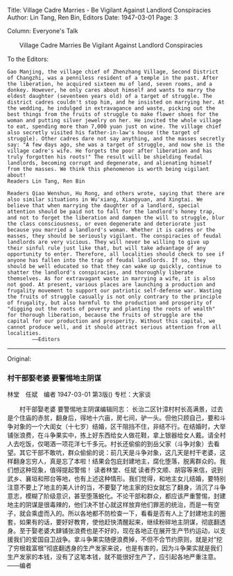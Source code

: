 Title: Village Cadre Marries - Be Vigilant Against Landlord Conspiracies
Author: Lin Tang, Ren Bin, Editors
Date: 1947-03-01
Page: 3

Column: Everyone's Talk

　　Village Cadre Marries
    Be Vigilant Against Landlord Conspiracies

To the Editors:

    Gao Manjing, the village chief of Zhenzhang Village, Second District of Changzhi, was a penniless resident of a temple in the past. After the liberation, he acquired sixteen mu of land, seven rooms, and a donkey. However, he only cares about himself and wants to marry the eldest daughter (seventeen years old) of a target of struggle. The district cadres couldn't stop him, and he insisted on marrying her. At the wedding, he indulged in extravagance and waste, picking out the best things from the fruits of struggle to make flower shoes for the woman and putting silver jewelry on her. He invited the whole village to eat, spending more than 7,000 yuan just on wine. The village chief also secretly visited his father-in-law's house (the target of struggle). Other cadres dare not say anything, and the masses secretly say: "A few days ago, she was a target of struggle, and now she is the village cadre's wife. He forgets the poor after liberation and has truly forgotten his roots!" The result will be shielding feudal landlords, becoming corrupt and degenerate, and alienating himself from the masses. We think this phenomenon is worth being vigilant about!
    Readers Lin Tang, Ren Bin

    Readers Qiao Wenshun, Hu Rong, and others wrote, saying that there are also similar situations in Wu'xiang, Xiangyuan, and Xingtai. We believe that when marrying the daughter of a landlord, special attention should be paid not to fall for the landlord's honey trap, and not to forget the liberation and dampen the will to struggle, blur the class consciousness, or even degenerate and deteriorate just because you married a landlord's woman. Whether it is cadres or the masses, they should be seriously vigilant. The conspiracies of feudal landlords are very vicious. They will never be willing to give up their sinful rule just like that, but will take advantage of any opportunity to enter. Therefore, all localities should check to see if anyone has fallen into the trap of feudal landlords. If so, they should be well educated so that they can wake up quickly, continue to shatter the landlord's conspiracies, and thoroughly liberate themselves. As for extravagant waste in marrying a wife, it is also not good. At present, various places are launching a production and frugality movement to support our patriotic self-defense war. Wasting the fruits of struggle casually is not only contrary to the principle of frugality, but also harmful to the production and prosperity of "digging out the roots of poverty and planting the roots of wealth" for thorough liberation, because the fruits of struggle are the capital for our production and prosperity. Without this capital, we cannot produce well, and it should attract serious attention from all localities.
            ——Editors



<hr /> 

Original: 


### 村干部娶老婆  要警惕地主阴谋
林堂　任斌　编者
1947-03-01
第3版()
专栏：大家谈

　　村干部娶老婆
    要警惕地主阴谋编辑同志：
    长治二区针漳村村长高满景，过去是个住庙的赤贫，翻身后，得地十六亩，房七间，驴一头。但他只顾自己，要和斗争对象的一个大闺女（十七岁）结婚，区干阻挡不住，非结不行。在结婚时，大举铺张浪费，在斗争果实中，拣上好东西给女人做花鞋，拿上银器给女人戴。请全村人去吃饭，仅喝酒一项花洋七千多元。村长还偷偷的到岳父家（斗争对象）去看望。其它干部不敢吭，群众偷偷的说：前几天是斗争对象，这几天是村干老婆，这样翻身忘穷人，真是忘了本啦！结果会包庇封建地主，腐化堕落，脱离群众的。我们想这种现象，值得提起警惕！
    读者林堂、任斌
    读者乔文顺、胡容等来信，说到武乡、襄垣和邢台等地，也有上述这种情形。我们觉得，和地主女儿结婚，要特别注意不要上了地主的美人计的当，不要娶了地主家的妇女就忘了翻身，消沉了斗争意志，模糊了阶级意识，甚至堕落蜕化。不论干部和群众，都应该严重警惕，封建地主的阴谋是很毒辣的，他们决不甘心就这样放弃他们罪恶的统治，而是一有空子，就会乘虚而入的。所以各地都不防检查一下，看看是否有人上了封建地主的圈套，如果有的话，要好好教育，使他赶快清醒起来，继续粉碎地主阴谋，彻底翻透身。至于娶老婆大肆铺张浪费也是不好的，现在各地正在展开生产节约运动，以支援我们的爱国自卫战争。拿斗争果实随便浪费掉，不但不合节约原则，就是对“挖了穷根栽富根”彻底翻透身的生产发家来说，也是有害的，因为斗争果实就是我们生产发家的本钱，没有了这笔本钱，就不能很好生产了，应引起各地严重注意。
            ——编者

